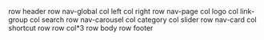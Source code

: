 row header
    row nav-global
        col left
        col right
    row nav-page
        col logo
        col link-group
        col search
    row nav-carousel
        col category
        col slider
    row nav-card
        col shortcut
            row
            row
        col*3
row body
row footer